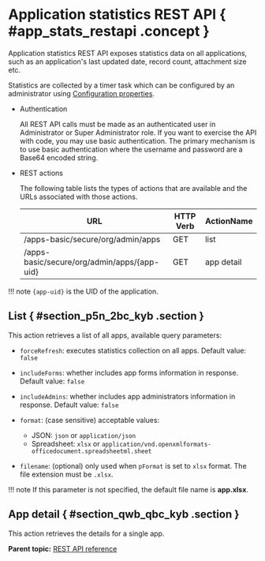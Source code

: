 # Application statistics REST API { #app_stats_restapi .concept }

Application statistics REST API exposes statistics data on all applications, such as an application's last updated date, record count, attachment size etc.

Statistics are collected by a timer task which can be configured by an administrator using [Configuration properties](co_configuration_properties.md).

-   Authentication

    All REST API calls must be made as an authenticated user in Administrator or Super Administrator role. If you want to exercise the API with code, you may use basic authentication. The primary mechanism is to use basic authentication where the username and password are a Base64 encoded string.

-   REST actions

    The following table lists the types of actions that are available and the URLs associated with those actions.

    |URL|HTTP Verb|ActionName|
    |---|---------|----------|
    |/apps-basic/secure/org/admin/apps|GET|list|
    |/apps-basic/secure/org/admin/apps/\{app-uid\}|GET|app detail|

!!! note
    `{app-uid}` is the UID of the application.


## List { #section_p5n_2bc_kyb .section }

This action retrieves a list of all apps, available query parameters:

-   `forceRefresh`: executes statistics collection on all apps. Default value: `false`

-   `includeForms`: whether includes app forms information in response. Default value: `false`

-   `includeAdmins`: whether includes app administrators information in response. Default value: `false`

-   `format`: \(case sensitive\) acceptable values:
    - JSON: `json` or `application/json`
    - Spreadsheet: `xlsx` or `application/vnd.openxmlformats-officedocument.spreadsheetml.sheet`
-   `filename`: (optional) only used when `pFormat` is set to `xlsx` format. The file extension must be `.xlsx`.

!!! note
    If this parameter is not specified, the default file name is **app.xlsx**.


## App detail { #section_qwb_qbc_kyb .section }

This action retrieves the details for a single app.

**Parent topic:** [REST API reference](ref_rest_api_ref.md)

